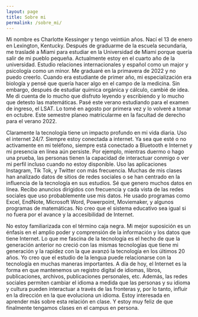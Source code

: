 ```yaml
---
layout: page
title: Sobre mi
permalink: /sobre_mi/
---
```

<p>Mi nombre es Charlotte Kessinger y tengo veintiún años. Nací el 13 de enero en Lexington, Kentucky. Después de graduarme de la escuela secundaria, me trasladé a Miami para estudiar en la Universidad de Miami porque quería salir de mi pueblo pequeña. Actualmente estoy en el cuarto año de la universidad. Estudio relaciones internacionales y español como un major y psicología como un minor. Me graduaré en la primavera de 2022 y no puedo creerlo. Cuando era estudiante de primer año, mi especialización era biología y pensé que quería hacer algo en el campo de la medicina. Sin embargo, después de estudiar química orgánica y cálculo, cambié de idea. Me di cuenta de lo mucho que disfruto leyendo y escribiendo y lo mucho que detesto las matemáticas. Pasé este verano estudiando para el examen de ingreso, el LSAT. Lo tomé en agosto por primera vez y lo volveré a tomar en octubre. Este semestre planeo matricularme en la facultad de derecho para el verano 2022.<p>
	
<p>Claramente la tecnología tiene un impacto profundo en mi vida diaria. Uso el internet 24/7. Siempre estoy conectada a internet. Ya sea que esté o no activamente en mi teléfono, siempre está conectado a Bluetooth e Internet y mi presencia en línea aún persiste. Por ejemplo, mientras duermo o hago una prueba, las personas tienen la capacidad de interactuar conmigo o ver mi perfil incluso cuando no estoy disponible. Uso las aplicaciones Instagram, Tik Tok, y Twitter con más frecuencia. Muchas de mis clases han analizado datos de sitios de redes sociales o se han centrado en la influencia de la tecnología en sus estudios. Sé que genero muchos datos en línea. Recibo anuncios dirigidos con frecuencia y cada vista de las redes sociales que uso probablemente use mis datos. He usado programas como Excel, EndNote, Microsoft Word, Powerpoint, Moviemaker, y algunos programas de matemáticas. No creo que el sistema educativo sea igual si no fuera por el avance y la accesibilidad de Internet.<p>
		
<p>No estoy familiarizada con el término caja negra. Mi mejor suposición es un énfasis en el amplio poder y comprensión de la información y los datos que tiene Internet. Lo que me fascina de la tecnología es el hecho de que la generación anterior no creció con las mismas tecnologías que tiene mi generación y la rapidez con la que avanzó la tecnología en los últimos 20 años. Yo creo que el estudio de la lengua puede relacionarse con la tecnología en muchas maneras importantes. A día de hoy, el Internet es la forma en que mantenemos un registro digital de idiomas, libros, publicaciones, archivos, publicaciones personales, etc. Además, las redes sociales permiten cambiar el idioma a medida que las personas y su idioma y cultura pueden interactuar a través de las fronteras y, por lo tanto, influir en la dirección en la que evoluciona un idioma. Estoy interesada en aprender más sobre esta relación en clase. Y estoy muy feliz de que finalmente tengamos clases en el campus en persona.<p>
